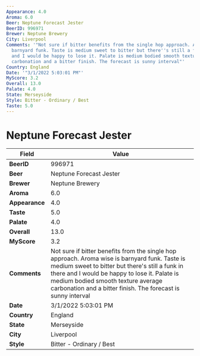 ```yaml
---
Appearance: 4.0
Aroma: 6.0
Beer: Neptune Forecast Jester
BeerID: 996971
Brewer: Neptune Brewery
City: Liverpool
Comments: '"Not sure if bitter benefits from the single hop approach. Aroma wise is
  barnyard funk. Taste is medium sweet to bitter but there''s still a funk in there
  and I would be happy to lose it. Palate is medium bodied smooth texture average
  carbonation and a bitter finish. The forecast is sunny interval"'
Country: England
Date: '"3/1/2022 5:03:01 PM"'
MyScore: 3.2
Overall: 13.0
Palate: 4.0
State: Merseyside
Style: Bitter - Ordinary / Best
Taste: 5.0
---
```


# Neptune Forecast Jester

| Field         | Value |
|---------------|-------|
| **BeerID** | 996971 |
| **Beer** | Neptune Forecast Jester |
| **Brewer** | Neptune Brewery |
| **Aroma** | 6.0 |
| **Appearance** | 4.0 |
| **Taste** | 5.0 |
| **Palate** | 4.0 |
| **Overall** | 13.0 |
| **MyScore** | 3.2 |
| **Comments** | Not sure if bitter benefits from the single hop approach. Aroma wise is barnyard funk. Taste is medium sweet to bitter but there's still a funk in there and I would be happy to lose it. Palate is medium bodied smooth texture average carbonation and a bitter finish. The forecast is sunny interval |
| **Date** | 3/1/2022 5:03:01 PM |
| **Country** | England |
| **State** | Merseyside |
| **City** | Liverpool |
| **Style** | Bitter - Ordinary / Best |
